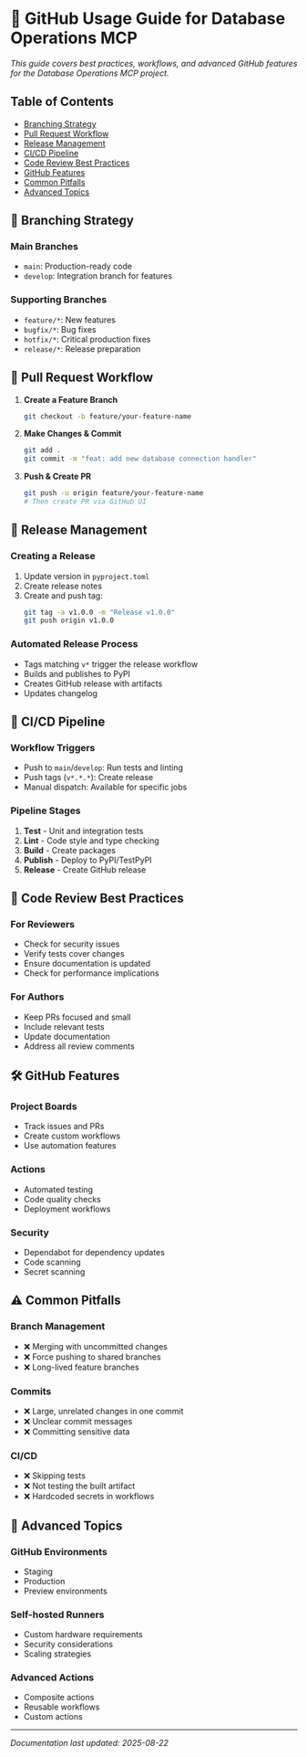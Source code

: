 # 🌟 GitHub Usage Guide for Database Operations MCP

*This guide covers best practices, workflows, and advanced GitHub features for the Database Operations MCP project.*

## Table of Contents
- [Branching Strategy](#-branching-strategy)
- [Pull Request Workflow](#-pull-request-workflow)
- [Release Management](#-release-management)
- [CI/CD Pipeline](#-cicd-pipeline)
- [Code Review Best Practices](#-code-review-best-practices)
- [GitHub Features](#-github-features)
- [Common Pitfalls](#-common-pitfalls)
- [Advanced Topics](#-advanced-topics)

## 🌿 Branching Strategy

### Main Branches
- `main`: Production-ready code
- `develop`: Integration branch for features

### Supporting Branches
- `feature/*`: New features
- `bugfix/*`: Bug fixes
- `hotfix/*`: Critical production fixes
- `release/*`: Release preparation

## 🔄 Pull Request Workflow

1. **Create a Feature Branch**
   ```bash
   git checkout -b feature/your-feature-name
   ```

2. **Make Changes & Commit**
   ```bash
   git add .
   git commit -m "feat: add new database connection handler"
   ```

3. **Push & Create PR**
   ```bash
   git push -u origin feature/your-feature-name
   # Then create PR via GitHub UI
   ```

## 🚀 Release Management

### Creating a Release
1. Update version in `pyproject.toml`
2. Create release notes
3. Create and push tag:
   ```bash
   git tag -a v1.0.0 -m "Release v1.0.0"
   git push origin v1.0.0
   ```

### Automated Release Process
- Tags matching `v*` trigger the release workflow
- Builds and publishes to PyPI
- Creates GitHub release with artifacts
- Updates changelog

## 🔧 CI/CD Pipeline

### Workflow Triggers
- Push to `main`/`develop`: Run tests and linting
- Push tags (`v*.*.*`): Create release
- Manual dispatch: Available for specific jobs

### Pipeline Stages
1. **Test** - Unit and integration tests
2. **Lint** - Code style and type checking
3. **Build** - Create packages
4. **Publish** - Deploy to PyPI/TestPyPI
5. **Release** - Create GitHub release

## 👀 Code Review Best Practices

### For Reviewers
- Check for security issues
- Verify tests cover changes
- Ensure documentation is updated
- Check for performance implications

### For Authors
- Keep PRs focused and small
- Include relevant tests
- Update documentation
- Address all review comments

## 🛠️ GitHub Features

### Project Boards
- Track issues and PRs
- Create custom workflows
- Use automation features

### Actions
- Automated testing
- Code quality checks
- Deployment workflows

### Security
- Dependabot for dependency updates
- Code scanning
- Secret scanning

## ⚠️ Common Pitfalls

### Branch Management
- ❌ Merging with uncommitted changes
- ❌ Force pushing to shared branches
- ❌ Long-lived feature branches

### Commits
- ❌ Large, unrelated changes in one commit
- ❌ Unclear commit messages
- ❌ Committing sensitive data

### CI/CD
- ❌ Skipping tests
- ❌ Not testing the built artifact
- ❌ Hardcoded secrets in workflows

## 🚀 Advanced Topics

### GitHub Environments
- Staging
- Production
- Preview environments

### Self-hosted Runners
- Custom hardware requirements
- Security considerations
- Scaling strategies

### Advanced Actions
- Composite actions
- Reusable workflows
- Custom actions

---
*Documentation last updated: 2025-08-22*
